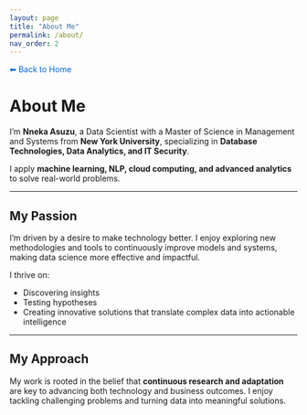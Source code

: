 ```yaml
---
layout: page
title: "About Me"
permalink: /about/
nav_order: 2
---
```


<a href="/" style="text-decoration: none; color: #0366d6;">⬅ Back to Home</a>

# About Me

I’m **Nneka Asuzu**, a Data Scientist with a Master of Science in Management and Systems from **New York University**, specializing in **Database Technologies, Data Analytics, and IT Security**.

I apply **machine learning, NLP, cloud computing, and advanced analytics** to solve real-world problems.

---

## My Passion

I’m driven by a desire to make technology better. I enjoy exploring new methodologies and tools to continuously improve models and systems, making data science more effective and impactful.

I thrive on:

- Discovering insights  
- Testing hypotheses  
- Creating innovative solutions that translate complex data into actionable intelligence

---

## My Approach

My work is rooted in the belief that **continuous research and adaptation** are key to advancing both technology and business outcomes. I enjoy tackling challenging problems and turning data into meaningful solutions.
